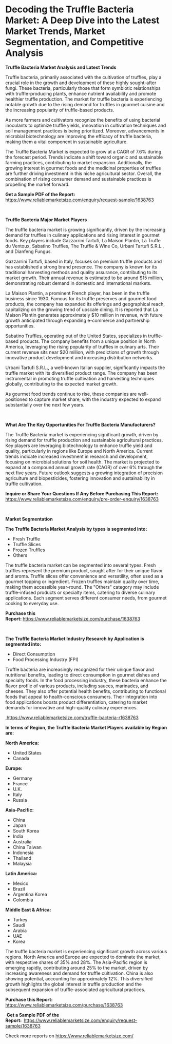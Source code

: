 <p><h1>Decoding the Truffle Bacteria Market: A Deep Dive into the Latest Market Trends, Market Segmentation, and Competitive Analysis</h1></p><p><strong>Truffle Bacteria Market Analysis and Latest Trends</strong></p>
<p><p>Truffle bacteria, primarily associated with the cultivation of truffles, play a crucial role in the growth and development of these highly sought-after fungi. These bacteria, particularly those that form symbiotic relationships with truffle-producing plants, enhance nutrient availability and promote healthier truffle production. The market for truffle bacteria is experiencing notable growth due to the rising demand for truffles in gourmet cuisine and the increasing popularity of truffle-based products. </p><p>As more farmers and cultivators recognize the benefits of using bacterial inoculants to optimize truffle yields, innovation in cultivation techniques and soil management practices is being prioritized. Moreover, advancements in microbial biotechnology are improving the efficacy of truffle bacteria, making them a vital component in sustainable agriculture. </p><p>The Truffle Bacteria Market is expected to grow at a CAGR of 7.6% during the forecast period. Trends indicate a shift toward organic and sustainable farming practices, contributing to market expansion. Additionally, the growing interest in gourmet foods and the medicinal properties of truffles are further driving investment in this niche agricultural sector. Overall, the combination of rising consumer demand and sustainable practices is propelling the market forward.</p></p>
<p><strong>Get a Sample PDF of the Report:&nbsp;</strong> <a href="https://www.reliablemarketsize.com/enquiry/request-sample/1638763?utm_campaign=2442&utm_medium=2&utm_source=Github&utm_content=ia&utm_term=23032025&utm_id=truffle-bacteria">https://www.reliablemarketsize.com/enquiry/request-sample/1638763</a></p>
<p>&nbsp;</p>
<p><strong>Truffle Bacteria Major Market Players</strong></p>
<p><p>The truffle bacteria market is growing significantly, driven by the increasing demand for truffles in culinary applications and rising interest in gourmet foods. Key players include Gazzarrini Tartufi, La Maison Plantin, La Truffe du Ventoux, Sabatino Truffles, The Truffle & Wine Co, Urbani Tartufi S.R.L., and Dianfeng Fungus.</p><p>Gazzarrini Tartufi, based in Italy, focuses on premium truffle products and has established a strong brand presence. The company is known for its traditional harvesting methods and quality assurance, contributing to its market growth. Their annual revenue is estimated to be around $15 million, demonstrating robust demand in domestic and international markets.</p><p>La Maison Plantin, a prominent French player, has been in the truffle business since 1930. Famous for its truffle preserves and gourmet food products, the company has expanded its offerings and geographical reach, capitalizing on the growing trend of upscale dining. It is reported that La Maison Plantin generates approximately $10 million in revenue, with future growth anticipated through expanding e-commerce and partnership opportunities.</p><p>Sabatino Truffles, operating out of the United States, specializes in truffle-based products. The company benefits from a unique position in North America, leveraging the rising popularity of truffles in culinary arts. Their current revenue sits near $20 million, with predictions of growth through innovative product development and increasing distribution networks.</p><p>Urbani Tartufi S.R.L., a well-known Italian supplier, significantly impacts the truffle market with its diversified product range. The company has been instrumental in promoting truffle cultivation and harvesting techniques globally, contributing to the expected market growth.</p><p>As gourmet food trends continue to rise, these companies are well-positioned to capture market share, with the industry expected to expand substantially over the next few years.</p></p>
<p>&nbsp;</p>
<p><strong>What Are The Key Opportunities For Truffle Bacteria Manufacturers?</strong></p>
<p><p>The Truffle Bacteria market is experiencing significant growth, driven by rising demand for truffle production and sustainable agricultural practices. Key players are leveraging biotechnology to enhance truffle yield and quality, particularly in regions like Europe and North America. Current trends indicate increased investment in research and development, focusing on microbial solutions for soil health. The market is projected to expand at a compound annual growth rate (CAGR) of over 6% through the next five years. Future outlook suggests a growing integration of precision agriculture and biopesticides, fostering innovation and sustainability in truffle cultivation.</p></p>
<p><strong>Inquire or Share Your Questions If Any Before Purchasing This Report:</strong> <a href="https://www.reliablemarketsize.com/enquiry/pre-order-enquiry/1638763?utm_campaign=2442&utm_medium=2&utm_source=Github&utm_content=ia&utm_term=23032025&utm_id=truffle-bacteria">https://www.reliablemarketsize.com/enquiry/pre-order-enquiry/1638763</a></p>
<p>&nbsp;</p>
<p><strong>Market Segmentation</strong></p>
<p><strong>The Truffle Bacteria Market Analysis by types is segmented into:</strong></p>
<p><ul><li>Fresh Truffle</li><li>Truffle Slices</li><li>Frozen Truffles</li><li>Others</li></ul></p>
<p><p>The truffle bacteria market can be segmented into several types. Fresh truffles represent the premium product, sought after for their unique flavor and aroma. Truffle slices offer convenience and versatility, often used as a gourmet topping or ingredient. Frozen truffles maintain quality over time, making them accessible year-round. The "Others" category may include truffle-infused products or specialty items, catering to diverse culinary applications. Each segment serves different consumer needs, from gourmet cooking to everyday use.</p></p>
<p><strong>Purchase this Report:&nbsp;</strong><a href="https://www.reliablemarketsize.com/purchase/1638763?utm_campaign=2442&utm_medium=2&utm_source=Github&utm_content=ia&utm_term=23032025&utm_id=truffle-bacteria">https://www.reliablemarketsize.com/purchase/1638763</a></p>
<p>&nbsp;</p>
<p><strong>The Truffle Bacteria Market Industry Research by Application is segmented into:</strong></p>
<p><ul><li>Direct Consumption</li><li>Food Processing Industry (FPI)</li></ul></p>
<p><p>Truffle bacteria are increasingly recognized for their unique flavor and nutritional benefits, leading to direct consumption in gourmet dishes and specialty foods. In the food processing industry, these bacteria enhance the flavor profile of various products, including sauces, marinades, and cheeses. They also offer potential health benefits, contributing to functional foods that appeal to health-conscious consumers. Their integration into food applications boosts product differentiation, catering to market demands for innovative and high-quality culinary experiences.</p></p>
<p><a href="https://www.reliablemarketsize.com/truffle-bacteria-r1638763?utm_campaign=2442&utm_medium=2&utm_source=Github&utm_content=ia&utm_term=23032025&utm_id=truffle-bacteria">&nbsp;https://www.reliablemarketsize.com/truffle-bacteria-r1638763</a></p>
<p><strong>In terms of Region, the Truffle Bacteria Market Players available by Region are:</strong></p>
<p>
    <p> <strong> North America: </strong>
        <ul>
            <li>United States</li>
            <li>Canada</li>
        </ul>
        </p> 
    <p> <strong> Europe: </strong>
        <ul>
            <li>Germany</li>
            <li>France</li>
            <li>U.K.</li>
            <li>Italy</li>
            <li>Russia</li>
        </ul>
        </p> 
    <p> <strong> Asia-Pacific: </strong>
        <ul>
            <li>China</li>
            <li>Japan</li>
            <li>South Korea</li>
            <li>India</li>
            <li>Australia</li>
            <li>China Taiwan</li>
            <li>Indonesia</li>
            <li>Thailand</li>
            <li>Malaysia</li>
        </ul>
        </p> 
    <p> <strong> Latin America: </strong>
        <ul>
            <li>Mexico</li>
            <li>Brazil</li>
            <li>Argentina Korea</li>
            <li>Colombia</li>
        </ul>
        </p> 
    <p> <strong> Middle East & Africa: </strong>
        <ul>
            <li>Turkey</li>
            <li>Saudi</li>
            <li>Arabia</li>
            <li>UAE</li>
            <li>Korea</li>
        </ul>
    </p>
    </p>
<p><p>The truffle bacteria market is experiencing significant growth across various regions. North America and Europe are expected to dominate the market, with respective shares of 35% and 28%. The Asia-Pacific region is emerging rapidly, contributing around 25% to the market, driven by increasing awareness and demand for truffle cultivation. China is also showing potential, accounting for approximately 12%. This diversified growth highlights the global interest in truffle production and the subsequent expansion of truffle-associated agricultural practices.</p></p>
<p><strong>Purchase this Report: </strong><a href="https://www.reliablemarketsize.com/purchase/1638763?utm_campaign=2442&utm_medium=2&utm_source=Github&utm_content=ia&utm_term=23032025&utm_id=truffle-bacteria">https://www.reliablemarketsize.com/purchase/1638763</a></p>
<p>&nbsp;<strong>Get a Sample PDF of the Report:&nbsp;&nbsp;</strong><a href="https://www.reliablemarketsize.com/enquiry/request-sample/1638763?utm_campaign=2442&utm_medium=2&utm_source=Github&utm_content=ia&utm_term=23032025&utm_id=truffle-bacteria">https://www.reliablemarketsize.com/enquiry/request-sample/1638763</a></p>
<p><strong></strong></p>
<p>Check more reports on <a href="https://www.reliablemarketsize.com/?utm_campaign=2442&utm_medium=2&utm_source=Github&utm_content=ia&utm_term=23032025&utm_id=truffle-bacteria">https://www.reliablemarketsize.com/</a></p>
